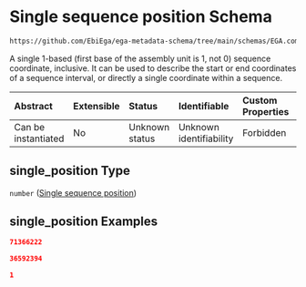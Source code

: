 # Single sequence position Schema

```txt
https://github.com/EbiEga/ega-metadata-schema/tree/main/schemas/EGA.common-definitions.json#/definitions/sequence_coordinates/properties/single_position
```

A single 1-based (first base of the assembly unit is 1, not 0) sequence coordinate, inclusive. It can be used to describe the start or end coordinates of a sequence interval, or directly a single coordinate within a sequence.

| Abstract            | Extensible | Status         | Identifiable            | Custom Properties | Additional Properties | Access Restrictions | Defined In                                                                                |
| :------------------ | :--------- | :------------- | :---------------------- | :---------------- | :-------------------- | :------------------ | :---------------------------------------------------------------------------------------- |
| Can be instantiated | No         | Unknown status | Unknown identifiability | Forbidden         | Allowed               | none                | [EGA.common-definitions.json*](../out/EGA.common-definitions.json "open original schema") |

## single_position Type

`number` ([Single sequence position](ega-12-definitions-sequence-coordinates-properties-single-sequence-position.md))

## single_position Examples

```json
71366222
```

```json
36592394
```

```json
1
```
